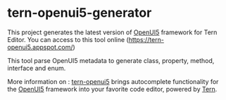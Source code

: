 # tern-openui5-generator

This project generates the latest version of [OpenUI5](http://openui5.org/) framework for Tern Editor.
You can access to this tool online (https://tern-openui5.appspot.com/)

This tool parse OpenUI5 metadata to generate class, property, method, interface and enum.

More information on : 
[tern-openui5](https://github.com/TimoSta/tern-openui5) brings autocomplete functionality for the [OpenUI5](http://openui5.org/) framework into your favorite code editor, powered by [Tern](http://ternjs.net/).